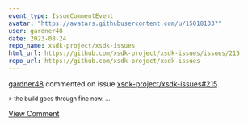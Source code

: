 ```yaml
---
event_type: IssueCommentEvent
avatar: "https://avatars.githubusercontent.com/u/15018133?"
user: gardner48
date: 2023-08-24
repo_name: xsdk-project/xsdk-issues
html_url: https://github.com/xsdk-project/xsdk-issues/issues/215
repo_url: https://github.com/xsdk-project/xsdk-issues
---
```


<a href='https://github.com/gardner48' target='_blank'>gardner48</a> commented on issue <a href='https://github.com/xsdk-project/xsdk-issues/issues/215' target='_blank'>xsdk-project/xsdk-issues#215</a>.

<small>> the build goes through fine now....</small>

<a href='https://github.com/xsdk-project/xsdk-issues/issues/215' target='_blank'>View Comment</a>